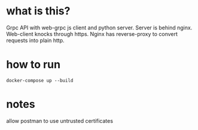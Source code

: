 # what is this?
Grpc API with web-grpc js client and python server. 
Server is behind nginx. Web-client knocks through https.
Nginx has reverse-proxy to convert requests into plain http.

# how to run
```
docker-compose up --build
```

# notes
allow postman to use untrusted certificates
